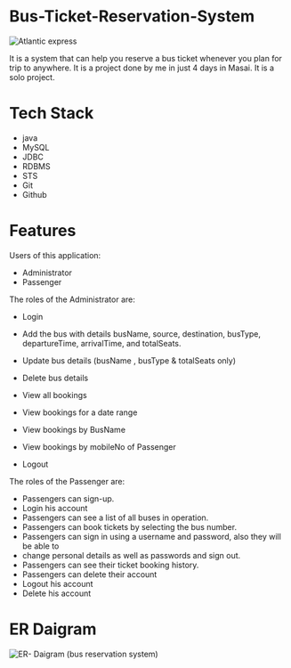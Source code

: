 # Bus-Ticket-Reservation-System
![Atlantic express](https://user-images.githubusercontent.com/112959514/229585589-de349e8d-7d6c-4bef-ac4c-9c05b93dfafe.png)

It is a system that can help you reserve a bus ticket whenever you plan for trip to anywhere. It is a project done by me in just 4 days in Masai. It is a solo project.

# Tech Stack
- java
- MySQL
- JDBC
- RDBMS
- STS
- Git
- Github

# Features
 Users of this application:
  - Administrator
  - Passenger
 
 The roles of the Administrator are:
  - Login
  - Add the bus with details busName, source, destination, busType, departureTime, arrivalTime, and totalSeats.

  - Update bus details (busName , busType & totalSeats only)
  - Delete bus details 
  - View all bookings
  - View bookings for a date range
  - View bookings by BusName
  - View bookings by mobileNo of Passenger
  - Logout

 The roles of the Passenger are:
  - Passengers can sign-up.
  - Login his account
  - Passengers can see a list of all buses in operation.
  - Passengers can book tickets by selecting the bus number.   
  - Passengers can sign in using a username and password, also they will be able to
  - change personal details as well as passwords and sign out.
  - Passengers can see their ticket booking history.
  - Passengers can delete their account 
  - Logout his account
  - Delete his account

# ER Daigram

![ER- Daigram (bus reservation system)](https://user-images.githubusercontent.com/112959514/229482530-4cd8998b-7856-41e9-a869-dfc1c79c0290.png)


